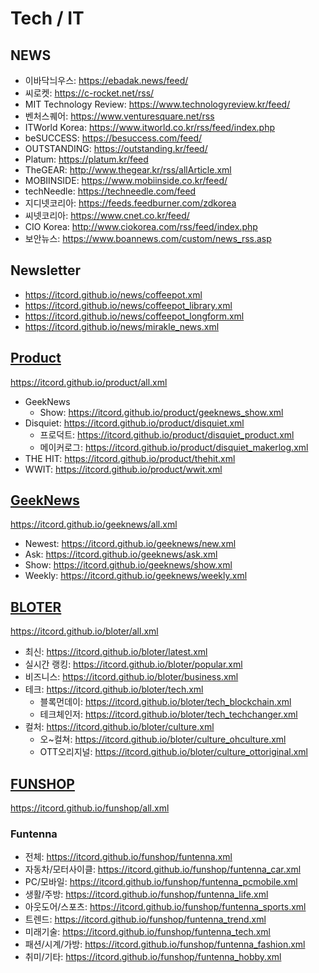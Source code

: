# Tech / IT

## NEWS
- 이바닥늬우스: https://ebadak.news/feed/
- 씨로켓: https://c-rocket.net/rss/
- MIT Technology Review: https://www.technologyreview.kr/feed/
- 벤처스퀘어: https://www.venturesquare.net/rss
- ITWorld Korea: https://www.itworld.co.kr/rss/feed/index.php
- beSUCCESS: https://besuccess.com/feed/
- OUTSTANDING: https://outstanding.kr/feed/
- Platum: https://platum.kr/feed
- TheGEAR: http://www.thegear.kr/rss/allArticle.xml
- MOBIINSIDE: https://www.mobiinside.co.kr/feed/
- techNeedle: https://techneedle.com/feed
- 지디넷코리아: https://feeds.feedburner.com/zdkorea
- 씨넷코리아: https://www.cnet.co.kr/feed/
- CIO Korea: http://www.ciokorea.com/rss/feed/index.php
- 보안뉴스: https://www.boannews.com/custom/news_rss.asp

## Newsletter
- https://itcord.github.io/news/coffeepot.xml
- https://itcord.github.io/news/coffeepot_library.xml
- https://itcord.github.io/news/coffeepot_longform.xml
- https://itcord.github.io/news/mirakle_news.xml

## [Product](https://github.com/ITCORD/product) 
https://itcord.github.io/product/all.xml
- GeekNews 
   - Show: https://itcord.github.io/product/geeknews_show.xml
- Disquiet: https://itcord.github.io/product/disquiet.xml
   - 프로덕트: https://itcord.github.io/product/disquiet_product.xml
   - 메이커로그: https://itcord.github.io/product/disquiet_makerlog.xml
- THE HIT: https://itcord.github.io/product/thehit.xml
- WWIT: https://itcord.github.io/product/wwit.xml

## [GeekNews](https://github.com/ITCORD/geeknews)
https://itcord.github.io/geeknews/all.xml
- Newest: https://itcord.github.io/geeknews/new.xml
- Ask: https://itcord.github.io/geeknews/ask.xml
- Show: https://itcord.github.io/geeknews/show.xml
- Weekly: https://itcord.github.io/geeknews/weekly.xml

## [BLOTER](https://github.com/ITCORD/bloter)
https://itcord.github.io/bloter/all.xml
- 최신: https://itcord.github.io/bloter/latest.xml
- 실시간 랭킹: https://itcord.github.io/bloter/popular.xml
- 비즈니스: https://itcord.github.io/bloter/business.xml
- 테크: https://itcord.github.io/bloter/tech.xml
   - 블록먼데이: https://itcord.github.io/bloter/tech_blockchain.xml
   - 테크체인저: https://itcord.github.io/bloter/tech_techchanger.xml
- 컬처: https://itcord.github.io/bloter/culture.xml
   - 오~컬쳐: https://itcord.github.io/bloter/culture_ohculture.xml
   - OTT오리지널: https://itcord.github.io/bloter/culture_ottoriginal.xml

## [FUNSHOP](https://github.com/ITCORD/funshop)
https://itcord.github.io/funshop/all.xml

### Funtenna
- 전체: https://itcord.github.io/funshop/funtenna.xml
- 자동차/모터사이클: https://itcord.github.io/funshop/funtenna_car.xml
- PC/모바일: https://itcord.github.io/funshop/funtenna_pcmobile.xml
- 생활/주방: https://itcord.github.io/funshop/funtenna_life.xml
- 아웃도어/스포츠: https://itcord.github.io/funshop/funtenna_sports.xml
- 트렌드: https://itcord.github.io/funshop/funtenna_trend.xml
- 미래기술: https://itcord.github.io/funshop/funtenna_tech.xml
- 패션/시계/가방: https://itcord.github.io/funshop/funtenna_fashion.xml
- 취미/기타: https://itcord.github.io/funshop/funtenna_hobby.xml
